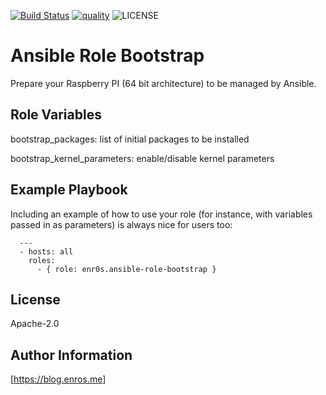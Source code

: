 [![Build Status](https://travis-ci.com/enr0s/ansible-role-bootstrap.svg?branch=master)](https://travis-ci.com/enr0s/ansible-role-bootstrap)
[![quality](https://img.shields.io/ansible/quality/49604)](https://galaxy.ansible.com/enr0s/ansible-role-bootstrap)
![LICENSE](https://img.shields.io/github/license/enr0s/ansible-role-bootstrap)

Ansible Role Bootstrap
=========
Prepare your Raspberry PI (64 bit architecture) to be managed by Ansible.


Role Variables
--------------

bootstrap_packages: list of initial packages to be installed

bootstrap_kernel_parameters: enable/disable kernel parameters

Example Playbook
----------------

Including an example of how to use your role (for instance, with variables passed in as parameters) is always nice for users too:

```
  ---
  - hosts: all
    roles:
      - { role: enr0s.ansible-role-bootstrap }
```

License
-------

Apache-2.0


Author Information
------------------

[https://blog.enros.me]
